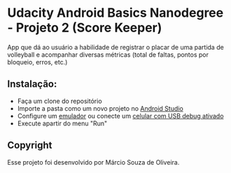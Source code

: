 # Udacity Android Basics Nanodegree - Projeto 2 (Score Keeper)

App que dá ao usuário a habilidade de registrar o placar de uma partida de volleyball e acompanhar diversas métricas (total de faltas, pontos por bloqueio, erros, etc.)

## Instalação:
- Faça um clone do repositório
- Importe a pasta como um novo projeto no [Android Studio](https://developer.android.com/studio/)
- Configure um [emulador](https://developer.android.com/studio/run/emulator) ou conecte um [celular com USB debug ativado](https://developer.android.com/studio/run/device)
- Execute apartir do menu "Run"

## Copyright

Esse projeto foi desenvolvido por Márcio Souza de Oliveira.
